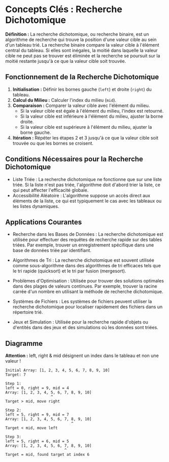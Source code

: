 # Concepts Clés : Recherche Dichotomique

**Définition :** La recherche dichotomique, ou recherche binaire, est un algorithme de recherche qui trouve la position d'une valeur cible au sein d'un tableau trié. La recherche binaire compare la valeur cible à l'élément central du tableau. Si elles sont inégales, la moitié dans laquelle la valeur cible ne peut pas se trouver est éliminée et la recherche se poursuit sur la moitié restante jusqu'à ce que la valeur cible soit trouvée.

## Fonctionnement de la Recherche Dichotomique

1. **Initialisation :** Définir les bornes gauche (`left`) et droite (`right`) du tableau.
2. **Calcul du Milieu :** Calculer l'index du milieu (`mid`).
3. **Comparaison :** Comparer la valeur cible avec l'élément du milieu.
   - Si la valeur cible est égale à l'élément du milieu, l'index est retourné.
   - Si la valeur cible est inférieure à l'élément du milieu, ajuster la borne droite.
   - Si la valeur cible est supérieure à l'élément du milieu, ajuster la borne gauche.
4. **Itération :** Répéter les étapes 2 et 3 jusqu'à ce que la valeur cible soit trouvée ou que les bornes se croisent.

## Conditions Nécessaires pour la Recherche Dichotomique

- Liste Triée : La recherche dichotomique ne fonctionne que sur une liste triée. Si la liste n'est pas triée, l'algorithme doit d'abord trier la liste, ce qui peut affecter l'efficacité globale.
- Accessibilité Aléatoire : L'algorithme suppose un accès direct aux éléments de la liste, ce qui est typiquement le cas avec les tableaux ou les listes dynamiques.

## Applications Courantes

- Recherche dans les Bases de Données : La recherche dichotomique est utilisée pour effectuer des requêtes de recherche rapide sur des tables triées. Par exemple, trouver un enregistrement spécifique dans une base de données triée par identifiant.

- Algorithmes de Tri : La recherche dichotomique est souvent utilisée comme sous-algorithme dans des algorithmes de tri efficaces tels que le tri rapide (quicksort) et le tri par fusion (mergesort).

- Problèmes d'Optimisation : Utilisée pour trouver des solutions optimales dans des plages de valeurs continues. Par exemple, trouver la racine carrée d'un nombre en utilisant la méthode de recherche dichotomique.

- Systèmes de Fichiers : Les systèmes de fichiers peuvent utiliser la recherche dichotomique pour localiser rapidement des fichiers dans un répertoire trié.

- Jeux et Simulation : Utilisée pour la recherche rapide d'objets ou d'entités dans des jeux et des simulations où les données sont triées.

## Diagramme

**Attention :** left, right & mid désignent un index dans le tableau et non une valeur !

```
Initial Array: [1, 2, 3, 4, 5, 6, 7, 8, 9, 10]
Target: 7

Step 1:
left = 0, right = 9, mid = 4
Array: [1, 2, 3, 4, 5, 6, 7, 8, 9, 10]
                    ^
Target > mid, move right

Step 2:
left = 5, right = 9, mid = 7
Array: [1, 2, 3, 4, 5, 6, 7, 8, 9, 10]
                             ^
Target < mid, move left

Step 3:
left = 5, right = 6, mid = 5
Array: [1, 2, 3, 4, 5, 6, 7, 8, 9, 10]
                          ^
Target = mid, found target at index 6
```